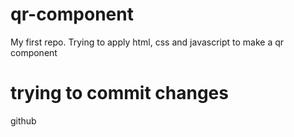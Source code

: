 # qr-component
My first repo. Trying to apply html, css and javascript to make a qr component

# trying to commit changes
github

